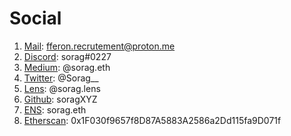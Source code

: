 # Social

1. [Mail](mailto:fferon.recrutement@proton.me): fferon.recrutement@proton.me
2. [Discord](https://discord.com/users/sorag#0227): sorag#0227
3. [Medium](https://medium.com/@sorag.eth): @sorag.eth
4. [Twitter](https://twitter.com/Sorag\_\_): @Sorag\_\_
5. [Lens](https://www.lensfrens.xyz/sorag.lens): @sorag.lens
6. [Github](https://github.com/soragXYZ): soragXYZ
7. [ENS](https://app.ens.domains/name/sorag.eth/details): sorag.eth
8. [Etherscan](https://etherscan.io/address/0x1F030f9657f8D87A5883A2586a2Dd115fa9D071f): 0x1F030f9657f8D87A5883A2586a2Dd115fa9D071f

